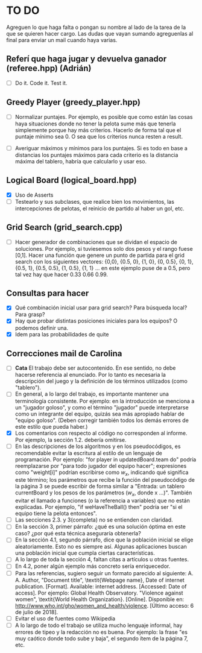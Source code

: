 # TO DO

Agreguen lo que haga falta o pongan su nombre al lado de la tarea de la que se quieren hacer cargo. Las dudas que vayan sumando agreguenlas al final para enviar un mail cuando haya varias.

## Referí que haga jugar y devuelva ganador (referee.hpp) (Adrián)

- [ ]  Do it. Code it. Test it.

## Greedy Player (greedy_player.hpp)

- [ ]  Normalizar puntajes. Por ejemplo, es posible que como están las cosas haya situaciones donde no tener la pelota sume más que tenerla simplemente porque hay más criterios. Hacerlo de forma tal que el puntaje mínimo sea 0. O sea que los criterios nunca resten a result.

- [ ] Averiguar máximos y mínimos para los puntajes. Si es todo en base a distancias los puntajes máximos para cada criterio es la distancia máxima del tablero, habría que calcularlo y usar eso.

## Logical Board (logical_board.hpp)

- [X] Uso de Asserts
- [ ] Testearlo y sus subclases, que realice bien los movimientos, las intercepciones de pelotas, el reinicio de partido al haber un gol, etc.

## Grid Search (grid_search.cpp)

- [ ] Hacer generador de combinaciones que se dividan el espacio de soluciones. Por ejemplo, si tuviesemos solo dos pesos y el rango fuese [0,1]. Hacer una función que genere un punto de partida para el grid search con los siguientes vectores: {0,0}, {0.5, 0}, {1, 0}, {0, 0.5}, {0, 1}, {0.5, 1}, {0.5, 0.5}, {1, 0.5}, {1, 1} ... en este ejemplo puse de a 0.5, pero tal vez hay que hacer 0.33 0.66 0.99.

## Consultas para hacer

- [X] Qué combinación inicial usar para grid search? Para búsqueda local? Para grasp?
- [X] Hay que probar distintas posiciones iniciales para los equipos? O podemos definir una.
- [X] Idem para las probabilidades de quite

## Correcciones mail de Carolina

- [ ]  **Cata** El trabajo debe ser autocontenido. En ese sentido, no debe hacerse 
referencia al enunciado. Por lo tanto es necesaria la descripción del 
juego y la definición de los términos utilizados (como "tablero").
- [ ] En general, a lo largo del trabajo, es importante mantener una 
terminología consistente. Por ejemplo: en la introducción se menciona a 
un "jugador goloso", y como el término "jugador" puede interpretarse 
como un integrante del equipo, quizás sea más apropiado hablar de 
"equipo goloso". (Deben corregir también todos los demás errores de este 
estilo que pueda haber.)
- [x] Los comentarios con respecto al código no corresponden al informe. Por 
ejemplo, la sección 1.2. debería omitirse.
- [ ] En las descripciones de los algoritmos y en los pseudocódigos, es 
recomendable evitar la escritura al estilo de un lenguaje de 
programación. Por ejemplo: "for player in updatedBoard.team do" podría 
reemplazarse por "para todo jugador del equipo hacer"; expresiones como 
"weight[i]" podrían escribirse como $w_x$, indicando qué significa este 
término; los parámetros que recibe la función del pseudocódigo de la 
página 3 se puede escribir de forma similar a "Entrada: un tablero 
currentBoard y los pesos de los parámetros ($w_x$, donde x ...)".
También evitar el llamado a funciones (o la referencia a variables) que 
no están explicadas. Por ejemplo, "if weHaveTheBall() then" podría ser 
"si el equipo tiene la pelota entonces".
- [ ] Las secciones 2.3. y 3(completa) no se entienden con claridad.
- [ ] En la sección 3, primer párrafo: ¿qué es una solución óptima en este 
caso? ¿por qué esta técnica aseguraría obtenerla?
- [ ] En la sección 4.1, segundo párrafo, dice que la población inicial se 
elige aleatoriamente. Esto no es siempre así. Algunas aplicaciones 
buscan una población inicial que cumpla ciertas características.
- [ ] A lo largo de toda la sección 4, faltan citas a artículos u otras 
fuentes.
- [ ] En 4.2, poner algún ejemplo más concreto sería enriquecedor.
- [ ] Para las referencias, sugiero seguir un formato parecido al siguiente: 
A. A. Author, "Document title", \textit{Webpage name}, Date of internet 
publication. [Format]. Available: internet address. [Accessed: Date of 
access]. Por ejemplo: Global Health Observatory. "Violence against 
women", \textit{World Health Organization}. [Online]. Disponible en: 
http://www.who.int/gho/women_and_health/violence. [Último acceso: 6 de 
julio de 2018].
- [ ] Evitar el uso de fuentes como Wikipedia
- [ ] A lo largo de todo el trabajo se utiliza mucho lenguaje informal, hay 
errores de tipeo y la redacción no es buena. Por ejemplo: la frase "es 
muy caótico donde todo sube y baja", el segundo ítem de la página 7, 
etc.